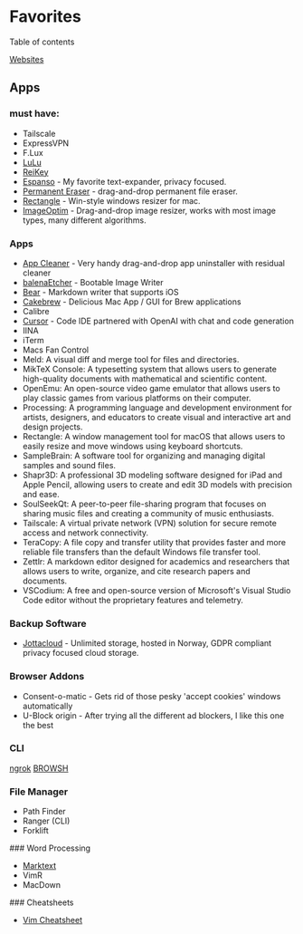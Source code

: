 # Favorites

Table of contents

[Websites](#Websites)

## Apps

### must have:

- Tailscale
- ExpressVPN
- F.Lux
- [LuLu](https://objective-see.org/products/lulu.html)
- [ReiKey](https://objective-see.org/products/reikey.html)
- [Espanso](https://espanso.org/) - My favorite text-expander, privacy focused.
- [Permanent Eraser](https://www.macupdate.com/app/mac/14776/permanent-eraser) - drag-and-drop permanent file eraser.
- [Rectangle](https://rectangleapp.com/) - Win-style windows resizer for mac.
- [ImageOptim](https://imageoptim.com/mac) - Drag-and-drop image resizer, works with most image types, many different algorithms.

### Apps
* [App Cleaner](https://freemacsoft.net/appcleaner/) - Very handy drag-and-drop app uninstaller with residual cleaner
* [balenaEtcher](https://www.balena.io/etcher) - Bootable Image Writer
* [Bear](https://bear.app/) - Markdown writer that supports iOS
* [Cakebrew](https://www.cakebrew.com/) - Delicious Mac App / GUI for Brew applications
* Calibre
* [Cursor](https://www.cursor.so/) - Code IDE partnered with OpenAI with chat and code generation
* IINA
* iTerm
* Macs Fan Control
* Meld: A visual diff and merge tool for files and directories.
* MikTeX Console: A typesetting system that allows users to generate high-quality documents with mathematical and scientific content.
* OpenEmu: An open-source video game emulator that allows users to play classic games from various platforms on their computer.
* Processing: A programming language and development environment for artists, designers, and educators to create visual and interactive art and design projects.
* Rectangle: A window management tool for macOS that allows users to easily resize and move windows using keyboard shortcuts.
* SampleBrain: A software tool for organizing and managing digital samples and sound files.
* Shapr3D: A professional 3D modeling software designed for iPad and Apple Pencil, allowing users to create and edit 3D models with precision and ease.
* SoulSeekQt: A peer-to-peer file-sharing program that focuses on sharing music files and creating a community of music enthusiasts.
* Tailscale: A virtual private network (VPN) solution for secure remote access and network connectivity.
* TeraCopy: A file copy and transfer utility that provides faster and more reliable file transfers than the default Windows file transfer tool.
* Zettlr: A markdown editor designed for academics and researchers that allows users to write, organize, and cite research papers and documents.
* VSCodium: A free and open-source version of Microsoft's Visual Studio Code editor without the proprietary features and telemetry.

### Backup Software
* [Jottacloud](https://www.jottacloud.com/en/) - Unlimited storage, hosted in Norway, GDPR compliant privacy focused cloud storage.

### Browser Addons
* Consent-o-matic - Gets rid of those pesky 'accept cookies' windows automatically
* U-Block origin - After trying all the different ad blockers, I like this one the best

### CLI
[ngrok](https://www.brow.sh/docs/introduction/)
[BROWSH](https://www.brow.sh/)

### File Manager
- Path Finder
- Ranger (CLI)  
- Forklift

### Word Processing
- [Marktext](https://github.com/marktext/marktext)
- VimR
- MacDown

### Cheatsheets
- [Vim Cheatsheet](https://devhints.io/vim)
